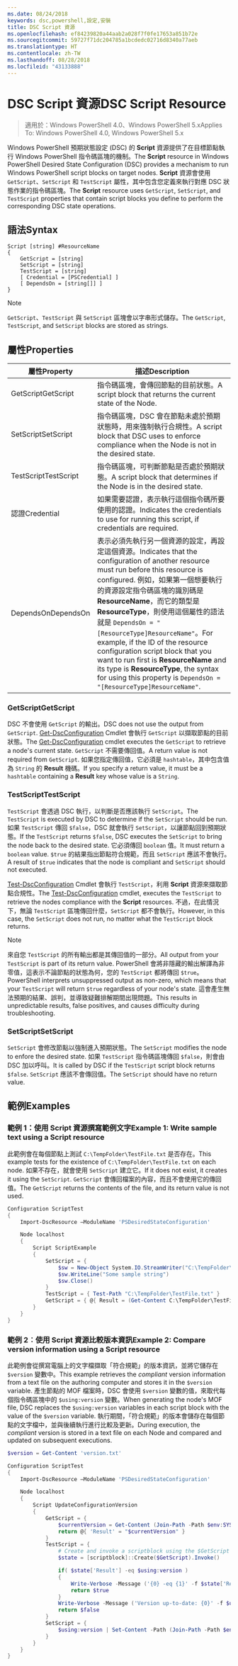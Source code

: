 ```yaml
---
ms.date: 08/24/2018
keywords: dsc,powershell,設定,安裝
title: DSC Script 資源
ms.openlocfilehash: ef84239820a44aab2a028f7f0fe17653a851b72e
ms.sourcegitcommit: 59727f71dc204785a1bcdedc02716d8340a77aeb
ms.translationtype: HT
ms.contentlocale: zh-TW
ms.lasthandoff: 08/28/2018
ms.locfileid: "43133888"
---
```

# <a name="dsc-script-resource"></a><span data-ttu-id="d3d49-103">DSC Script 資源</span><span class="sxs-lookup"><span data-stu-id="d3d49-103">DSC Script Resource</span></span>

> <span data-ttu-id="d3d49-104">適用於：Windows PowerShell 4.0、Windows PowerShell 5.x</span><span class="sxs-lookup"><span data-stu-id="d3d49-104">Applies To: Windows PowerShell 4.0, Windows PowerShell 5.x</span></span>

<span data-ttu-id="d3d49-105">Windows PowerShell 預期狀態設定 (DSC) 的 **Script** 資源提供了在目標節點執行 Windows PowerShell 指令碼區塊的機制。</span><span class="sxs-lookup"><span data-stu-id="d3d49-105">The **Script** resource in Windows PowerShell Desired State Configuration (DSC) provides a mechanism to run Windows PowerShell script blocks on target nodes.</span></span> <span data-ttu-id="d3d49-106">**Script** 資源會使用 `GetScript`、`SetScript` 和 `TestScript` 屬性，其中包含您定義來執行對應 DSC 狀態作業的指令碼區塊。</span><span class="sxs-lookup"><span data-stu-id="d3d49-106">The **Script** resource uses `GetScript`, `SetScript`, and `TestScript` properties that contain script blocks you define to perform the corresponding DSC state operations.</span></span>

## <a name="syntax"></a><span data-ttu-id="d3d49-107">語法</span><span class="sxs-lookup"><span data-stu-id="d3d49-107">Syntax</span></span>

```
Script [string] #ResourceName
{
    GetScript = [string]
    SetScript = [string]
    TestScript = [string]
    [ Credential = [PSCredential] ]
    [ DependsOn = [string[]] ]
}
```

> [!NOTE]
> <span data-ttu-id="d3d49-108">`GetScript`、`TestScript` 與 `SetScript` 區塊會以字串形式儲存。</span><span class="sxs-lookup"><span data-stu-id="d3d49-108">The `GetScript`, `TestScript`, and `SetScript` blocks are stored as strings.</span></span>

## <a name="properties"></a><span data-ttu-id="d3d49-109">屬性</span><span class="sxs-lookup"><span data-stu-id="d3d49-109">Properties</span></span>

|<span data-ttu-id="d3d49-110">屬性</span><span class="sxs-lookup"><span data-stu-id="d3d49-110">Property</span></span>|<span data-ttu-id="d3d49-111">描述</span><span class="sxs-lookup"><span data-stu-id="d3d49-111">Description</span></span>|
|--------|-----------|
|<span data-ttu-id="d3d49-112">GetScript</span><span class="sxs-lookup"><span data-stu-id="d3d49-112">GetScript</span></span>|<span data-ttu-id="d3d49-113">指令碼區塊，會傳回節點的目前狀態。</span><span class="sxs-lookup"><span data-stu-id="d3d49-113">A script block that returns the current state of the Node.</span></span>|
|<span data-ttu-id="d3d49-114">SetScript</span><span class="sxs-lookup"><span data-stu-id="d3d49-114">SetScript</span></span>|<span data-ttu-id="d3d49-115">指令碼區塊，DSC 會在節點未處於預期狀態時，用來強制執行合規性。</span><span class="sxs-lookup"><span data-stu-id="d3d49-115">A script block that DSC uses to enforce compliance when the Node is not in the desired state.</span></span>|
|<span data-ttu-id="d3d49-116">TestScript</span><span class="sxs-lookup"><span data-stu-id="d3d49-116">TestScript</span></span>|<span data-ttu-id="d3d49-117">指令碼區塊，可判斷節點是否處於預期狀態。</span><span class="sxs-lookup"><span data-stu-id="d3d49-117">A script block that determines if the Node is in the desired state.</span></span>|
|<span data-ttu-id="d3d49-118">認證</span><span class="sxs-lookup"><span data-stu-id="d3d49-118">Credential</span></span>| <span data-ttu-id="d3d49-119">如果需要認證，表示執行這個指令碼所要使用的認證。</span><span class="sxs-lookup"><span data-stu-id="d3d49-119">Indicates the credentials to use for running this script, if credentials are required.</span></span>|
|<span data-ttu-id="d3d49-120">DependsOn</span><span class="sxs-lookup"><span data-stu-id="d3d49-120">DependsOn</span></span>| <span data-ttu-id="d3d49-121">表示必須先執行另一個資源的設定，再設定這個資源。</span><span class="sxs-lookup"><span data-stu-id="d3d49-121">Indicates that the configuration of another resource must run before this resource is configured.</span></span> <span data-ttu-id="d3d49-122">例如，如果第一個想要執行的資源設定指令碼區塊的識別碼是 **ResourceName**，而它的類型是 **ResourceType**，則使用這個屬性的語法就是 `DependsOn = "[ResourceType]ResourceName"`。</span><span class="sxs-lookup"><span data-stu-id="d3d49-122">For example, if the ID of the resource configuration script block that you want to run first is **ResourceName** and its type is **ResourceType**, the syntax for using this property is `DependsOn = "[ResourceType]ResourceName"`.</span></span>

### <a name="getscript"></a><span data-ttu-id="d3d49-123">GetScript</span><span class="sxs-lookup"><span data-stu-id="d3d49-123">GetScript</span></span>

<span data-ttu-id="d3d49-124">DSC 不會使用 `GetScript` 的輸出。</span><span class="sxs-lookup"><span data-stu-id="d3d49-124">DSC does not use the output from `GetScript`.</span></span> <span data-ttu-id="d3d49-125">[Get-DscConfiguration](/powershell/module/PSDesiredStateConfiguration/Get-DscConfiguration) Cmdlet 會執行 `GetScript` 以擷取節點的目前狀態。</span><span class="sxs-lookup"><span data-stu-id="d3d49-125">The [Get-DscConfiguration](/powershell/module/PSDesiredStateConfiguration/Get-DscConfiguration) cmdlet executes the `GetScript` to retrieve a node's current state.</span></span> <span data-ttu-id="d3d49-126">`GetScript` 不需要傳回值。</span><span class="sxs-lookup"><span data-stu-id="d3d49-126">A return value is not required from `GetScript`.</span></span> <span data-ttu-id="d3d49-127">如果您指定傳回值，它必須是 `hashtable`，其中包含值為 `String` 的 **Result** 機碼。</span><span class="sxs-lookup"><span data-stu-id="d3d49-127">If you specify a return value, it must be a `hashtable` containing a **Result** key whose value is a `String`.</span></span>

### <a name="testscript"></a><span data-ttu-id="d3d49-128">TestScript</span><span class="sxs-lookup"><span data-stu-id="d3d49-128">TestScript</span></span>

<span data-ttu-id="d3d49-129">`TestScript` 會透過 DSC 執行，以判斷是否應該執行 `SetScript`。</span><span class="sxs-lookup"><span data-stu-id="d3d49-129">The `TestScript` is executed by DSC to determine if the `SetScript` should be run.</span></span> <span data-ttu-id="d3d49-130">如果 `TestScript` 傳回 `$false`，DSC 就會執行 `SetScript`，以讓節點回到預期狀態。</span><span class="sxs-lookup"><span data-stu-id="d3d49-130">If the `TestScript` returns `$false`, DSC executes the `SetScript` to bring the node back to the desired state.</span></span> <span data-ttu-id="d3d49-131">它必須傳回 `boolean` 值。</span><span class="sxs-lookup"><span data-stu-id="d3d49-131">It must return a `boolean` value.</span></span> <span data-ttu-id="d3d49-132">`$true` 的結果指出節點符合規範，而且 `SetScript` 應該不會執行。</span><span class="sxs-lookup"><span data-stu-id="d3d49-132">A result of `$true` indicates that the node is compliant and `SetScript` should not executed.</span></span>

<span data-ttu-id="d3d49-133">[Test-DscConfiguration](/powershell/module/PSDesiredStateConfiguration/Test-DscConfiguration) Cmdlet 會執行 `TestScript`，利用 **Script** 資源來擷取節點合規性。</span><span class="sxs-lookup"><span data-stu-id="d3d49-133">The [Test-DscConfiguration](/powershell/module/PSDesiredStateConfiguration/Test-DscConfiguration) cmdlet, executes the `TestScript` to retrieve the nodes compliance with the  **Script** resources.</span></span> <span data-ttu-id="d3d49-134">不過，在此情況下，無論 `TestScript` 區塊傳回什麼，`SetScript` 都不會執行。</span><span class="sxs-lookup"><span data-stu-id="d3d49-134">However, in this case, the `SetScript` does not run, no matter what the `TestScript` block returns.</span></span>

> [!NOTE]
> <span data-ttu-id="d3d49-135">來自您 `TestScript` 的所有輸出都是其傳回值的一部分。</span><span class="sxs-lookup"><span data-stu-id="d3d49-135">All output from your `TestScript` is part of its return value.</span></span> <span data-ttu-id="d3d49-136">PowerShell 會將非隱藏的輸出解譯為非零值，這表示不論節點的狀態為何，您的 `TestScript` 都將傳回 `$true`。</span><span class="sxs-lookup"><span data-stu-id="d3d49-136">PowerShell interprets unsuppressed output as non-zero, which means that your `TestScript` will return `$true` regardless of your node's state.</span></span>
> <span data-ttu-id="d3d49-137">這會產生無法預期的結果、誤判，並導致疑難排解期間出現問題。</span><span class="sxs-lookup"><span data-stu-id="d3d49-137">This results in unpredictable results, false positives, and causes difficulty during troubleshooting.</span></span>

### <a name="setscript"></a><span data-ttu-id="d3d49-138">SetScript</span><span class="sxs-lookup"><span data-stu-id="d3d49-138">SetScript</span></span>

<span data-ttu-id="d3d49-139">`SetScript` 會修改節點以強制進入預期狀態。</span><span class="sxs-lookup"><span data-stu-id="d3d49-139">The `SetScript` modifies the node to enfore the desired state.</span></span> <span data-ttu-id="d3d49-140">如果 `TestScript` 指令碼區塊傳回 `$false`，則會由 DSC 加以呼叫。</span><span class="sxs-lookup"><span data-stu-id="d3d49-140">It is called by DSC if the `TestScript` script block returns `$false`.</span></span> <span data-ttu-id="d3d49-141">`SetScript` 應該不會傳回值。</span><span class="sxs-lookup"><span data-stu-id="d3d49-141">The `SetScript` should have no return value.</span></span>

## <a name="examples"></a><span data-ttu-id="d3d49-142">範例</span><span class="sxs-lookup"><span data-stu-id="d3d49-142">Examples</span></span>

### <a name="example-1-write-sample-text-using-a-script-resource"></a><span data-ttu-id="d3d49-143">範例 1：使用 Script 資源撰寫範例文字</span><span class="sxs-lookup"><span data-stu-id="d3d49-143">Example 1: Write sample text using a Script resource</span></span>

<span data-ttu-id="d3d49-144">此範例會在每個節點上測試 `C:\TempFolder\TestFile.txt` 是否存在。</span><span class="sxs-lookup"><span data-stu-id="d3d49-144">This example tests for the existence of `C:\TempFolder\TestFile.txt` on each node.</span></span> <span data-ttu-id="d3d49-145">如果不存在，就會使用 `SetScript` 建立它。</span><span class="sxs-lookup"><span data-stu-id="d3d49-145">If it does not exist, it creates it using the `SetScript`.</span></span> <span data-ttu-id="d3d49-146">`GetScript` 會傳回檔案的內容，而且不會使用它的傳回值。</span><span class="sxs-lookup"><span data-stu-id="d3d49-146">The `GetScript` returns the contents of the file, and its return value is not used.</span></span>

```powershell
Configuration ScriptTest
{
    Import-DscResource –ModuleName 'PSDesiredStateConfiguration'

    Node localhost
    {
        Script ScriptExample
        {
            SetScript = {
                $sw = New-Object System.IO.StreamWriter("C:\TempFolder\TestFile.txt")
                $sw.WriteLine("Some sample string")
                $sw.Close()
            }
            TestScript = { Test-Path "C:\TempFolder\TestFile.txt" }
            GetScript = { @{ Result = (Get-Content C:\TempFolder\TestFile.txt) } }
        }
    }
}
```

### <a name="example-2-compare-version-information-using-a-script-resource"></a><span data-ttu-id="d3d49-147">範例 2︰使用 Script 資源比較版本資訊</span><span class="sxs-lookup"><span data-stu-id="d3d49-147">Example 2: Compare version information using a Script resource</span></span>

<span data-ttu-id="d3d49-148">此範例會從撰寫電腦上的文字檔擷取「符合規範」的版本資訊，並將它儲存在 `$version` 變數中。</span><span class="sxs-lookup"><span data-stu-id="d3d49-148">This example retrieves the *compliant* version information from a text file on the authoring computer and stores it in the `$version` variable.</span></span> <span data-ttu-id="d3d49-149">產生節點的 MOF 檔案時，DSC 會使用 `$version` 變數的值，來取代每個指令碼區塊中的 `$using:version` 變數。</span><span class="sxs-lookup"><span data-stu-id="d3d49-149">When generating the node's MOF file, DSC replaces the `$using:version` variables in each script block with the value of the `$version` variable.</span></span> <span data-ttu-id="d3d49-150">執行期間，「符合規範」的版本會儲存在每個節點的文字檔中，並與後續執行進行比較及更新。</span><span class="sxs-lookup"><span data-stu-id="d3d49-150">During execution, the *compliant* version is stored in a text file on each Node and compared and updated on subsequent executions.</span></span>

```powershell
$version = Get-Content 'version.txt'

Configuration ScriptTest
{
    Import-DscResource –ModuleName 'PSDesiredStateConfiguration'

    Node localhost
    {
        Script UpdateConfigurationVersion
        {
            GetScript = {
                $currentVersion = Get-Content (Join-Path -Path $env:SYSTEMDRIVE -ChildPath 'version.txt')
                return @{ 'Result' = "$currentVersion" }
            }
            TestScript = {
                # Create and invoke a scriptblock using the $GetScript automatic variable, which contains a string representation of the GetScript.
                $state = [scriptblock]::Create($GetScript).Invoke()

                if( $state['Result'] -eq $using:version )
                {
                    Write-Verbose -Message ('{0} -eq {1}' -f $state['Result'],$using:version)
                    return $true
                }
                Write-Verbose -Message ('Version up-to-date: {0}' -f $using:version)
                return $false
            }
            SetScript = {
                $using:version | Set-Content -Path (Join-Path -Path $env:SYSTEMDRIVE -ChildPath 'version.txt')
            }
        }
    }
}
```
